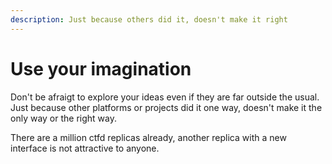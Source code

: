```yaml
---
description: Just because others did it, doesn't make it right
---
```


# Use your imagination

Don't be afraigt to explore your ideas even if they are far outside the usual. Just because other platforms or projects did it one way, doesn't make it the only way or the right way.

There are a million ctfd replicas already, another replica with a new interface is not attractive to anyone.
